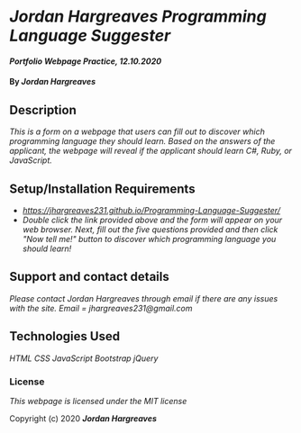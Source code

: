 # _Jordan Hargreaves Programming Language Suggester_

#### _Portfolio Webpage Practice, 12.10.2020_

#### By _**Jordan Hargreaves**_

## Description

_This is a form on a webpage that users can fill out to discover which programming language they should learn. Based on the answers of the applicant, the webpage will reveal if the applicant should learn C#, Ruby, or JavaScript._

## Setup/Installation Requirements

* _https://jhargreaves231.github.io/Programming-Language-Suggester/_
* _Double click the link provided above and the form will appear on your web browser. Next, fill out the five questions provided and then click "Now tell me!" button to discover which programming language you should learn!_


## Support and contact details

_Please contact Jordan Hargreaves through email if there are any issues with the site. Email = jhargreaves231@gmail.com_

## Technologies Used

_HTML_
_CSS_
_JavaScript_
_Bootstrap_
_jQuery_

### License

*This webpage is licensed under the MIT license*

Copyright (c) 2020 **_Jordan Hargreaves_**